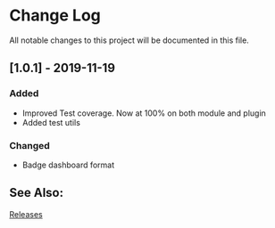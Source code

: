 # Change Log
All notable changes to this project will be documented in this file.

## [1.0.1] - 2019-11-19

### Added

- Improved Test coverage. Now at 100% on both module and plugin
- Added test utils

### Changed

- Badge dashboard format

## See Also:

[Releases](https://github.com/richardeschloss/nuxt-stories/releases) 
